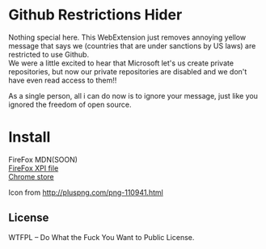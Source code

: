 Github Restrictions Hider
===
Nothing special here. This WebExtension just removes annoying yellow message that says we (countries that are under sanctions by US laws) are restricted to use Github.   
We were a little excited to hear that Microsoft let's us create private repositories, but now our private repositories are disabled and we don't have even read access to them!!    

As a single person, all i can do now is to ignore your message, just like you ignored the freedom of open source. 
# Install



FireFox MDN(SOON)    
[FireFox XPI file](https://github.com/JafarAkhondali/remove-github-restrictions-message/releases/download/0.0.1/hides_restricted_message_of_github-0.0.1-fx.xpi)    
[Chrome store](https://chrome.google.com/webstore/detail/pkconlgalehldobejjolennilngnmcnb/publish-accepted?hl=en-US)

Icon from http://pluspng.com/png-110941.html

## License
WTFPL – Do What the Fuck You Want to Public License.
